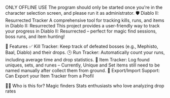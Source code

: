 ONLY OFFLINE USE
The program should only be started once you're in the character selection screen, and please run it as administrator.
🛡️ Diablo II: Resurrected Tracker
A comprehensive tool for tracking kills, runs, and items in Diablo II: Resurrected
This project provides a user-friendly way to track your progress in Diablo II: Resurrected – perfect for magic find sessions, boss runs, and item hunting!

🎯 Features
✅ Kill Tracker: Keep track of defeated bosses (e.g., Mephisto, Baal, Diablo) and their drops.
🕒 Run Tracker: Automatically count your runs, including average time and drop statistics.
💎 Item Tracker: Log found uniques, sets, and runes – Currently, Unique and Set items still need to be named manually after collect them from ground.
💾 Export/Import Support: Can Export your Item Tracker from a Profil

🧙‍♂️ Who is this for?
Magic finders
Stats enthusiasts who love analyzing drop rates
